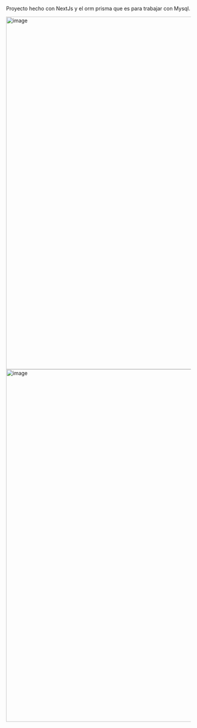 Proyecto hecho con NextJs y el orm prisma que es para trabajar con Mysql.

<img width="960" alt="image" src="https://user-images.githubusercontent.com/114118969/208986621-dbaa25d0-0fef-4394-9d08-c5f998d366d0.png">

<img width="960" alt="image" src="https://user-images.githubusercontent.com/114118969/208986899-a2b19054-9d4f-4ff6-ada3-854161575f51.png">




